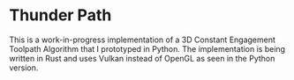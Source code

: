 # Thunder Path

This is a work-in-progress implementation of a 3D Constant Engagement Toolpath
Algorithm that I prototyped in Python. The implementation is being written in
Rust and uses Vulkan instead of OpenGL as seen in the Python version.

